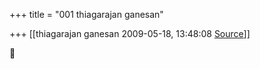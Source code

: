+++
title = "001 thiagarajan ganesan"

+++
[[thiagarajan ganesan	2009-05-18, 13:48:08 [Source](https://groups.google.com/g/bvparishat/c/ujpTJgcvJ90)]]





